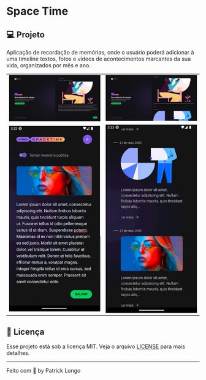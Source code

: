 # Space Time

## 💻 Projeto

Aplicação de recordação de memórias, onde o usuário poderá adicionar à uma timeline textos, fotos e vídeos de acontecimentos marcantes da sua vida, organizados por mês e ano.

|          |          |
| --- | --- |
| ![login page](https://github.com/patricklongo1/NLW-Spacetime/blob/master/nlw1.JPG) | ![login page](https://github.com/patricklongo1/NLW-Spacetime/blob/master/nlw2.JPG) |
|    ![login page](https://github.com/patricklongo1/NLW-Spacetime/blob/master/nlw3.JPG) |    ![login page](https://github.com/patricklongo1/NLW-Spacetime/blob/master/nlw4.JPG) |


## 📝 Licença

Esse projeto está sob a licença MIT. Veja o arquivo [LICENSE](LICENSE) para mais detalhes.

---

Feito com 💜 by Patrick Longo
